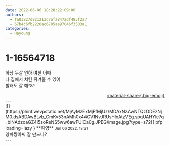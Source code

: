 ```yaml
---
date: 2022-06-06 18:28:22+09:00
authors:
  - fa03827d821213d7afa8472df485f2a7
  - 67b4c6fb2220ac6705aa97046f3503a1
categories:
  - Hayoung
---
```


# 1-16564718

<div class="post-container" markdown="1">
<div class="content-container md-sidebar__scrollwrap" markdown="1">

하냥 두살 연하 여친 어때<br>나 집에서 치킨 튀겨줄 수 있어<br>빨래도 잘 해^&^

</div>
</div>

<div style="text-align: right;" markdown="1">
<a href="https://weverse.io/fromis9/fanpost/1-16564718" style="text-align: right;">:material-share:{.big-emoji}</a>
</div>
---

<div class="comments-container md-sidebar__scrollwrap" markdown="1">
<div class="comment" markdown="1">
<div class='id-container' markdown="1">
![](https://phinf.wevpstatic.net/MjAyMzExMjFfMjUz/MDAxNzAwNTQzODEzNjM0.dsABDAwBLvb_CmKv53nAMh0x44CV1NvJRUsHloAtzVEg.spqUAHYle7q_biNAdzoaGZ4l5soReNS5ww6awFUlCa0g.JPEG/image.jpg?type=s72){ pfp loading=lazy }
**<span class="artist">하영</span>** <small>Jun 06 2022, 18:31</small><br>
</div>
<div class='comment-body' markdown="1">
양파짱아찌 잘 만드나?
</div>
</div>
</div>
---
